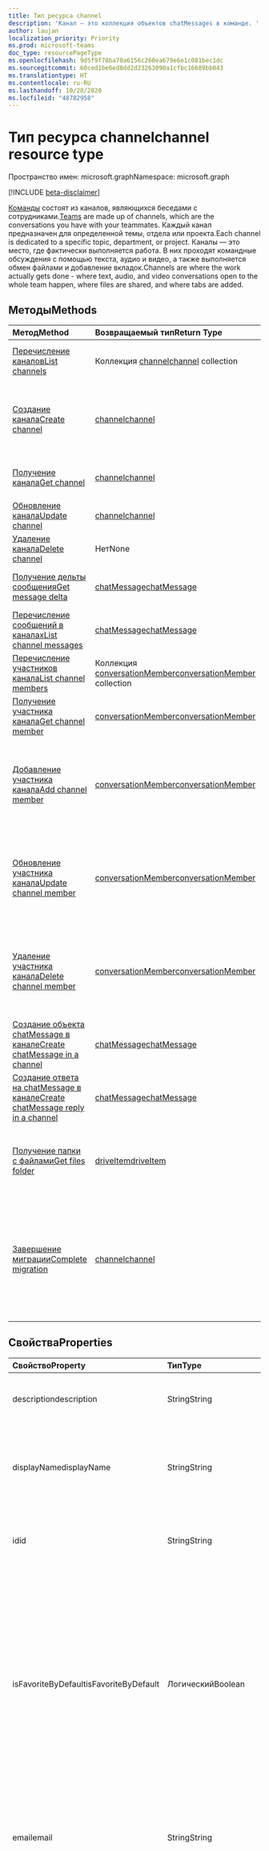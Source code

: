 ```yaml
---
title: Тип ресурса channel
description: 'Канал — это коллекция объектов chatMessages в команде. '
author: laujan
localization_priority: Priority
ms.prod: microsoft-teams
doc_type: resourcePageType
ms.openlocfilehash: 9d5f9f78ba70a6156c260ea679e6e1c081bec1dc
ms.sourcegitcommit: 60ced1be6ed8dd2d23263090a1cfbc16689bb043
ms.translationtype: HT
ms.contentlocale: ru-RU
ms.lasthandoff: 10/28/2020
ms.locfileid: "48782958"
---
```

# <a name="channel-resource-type"></a><span data-ttu-id="164db-103">Тип ресурса channel</span><span class="sxs-lookup"><span data-stu-id="164db-103">channel resource type</span></span>

<span data-ttu-id="164db-104">Пространство имен: microsoft.graph</span><span class="sxs-lookup"><span data-stu-id="164db-104">Namespace: microsoft.graph</span></span>

[!INCLUDE [beta-disclaimer](../../includes/beta-disclaimer.md)]

<span data-ttu-id="164db-105">[Команды](../resources/team.md) состоят из каналов, являющихся беседами с сотрудниками.</span><span class="sxs-lookup"><span data-stu-id="164db-105">[Teams](../resources/team.md) are made up of channels, which are the conversations you have with your teammates.</span></span> <span data-ttu-id="164db-106">Каждый канал предназначен для определенной темы, отдела или проекта.</span><span class="sxs-lookup"><span data-stu-id="164db-106">Each channel is dedicated to a specific topic, department, or project.</span></span> <span data-ttu-id="164db-107">Каналы — это место, где фактически выполняется работа. В них проходят командные обсуждения с помощью текста, аудио и видео, а также выполняется обмен файлами и добавление вкладок.</span><span class="sxs-lookup"><span data-stu-id="164db-107">Channels are where the work actually gets done - where text, audio, and video conversations open to the whole team happen, where files are shared, and where tabs are added.</span></span>

## <a name="methods"></a><span data-ttu-id="164db-108">Методы</span><span class="sxs-lookup"><span data-stu-id="164db-108">Methods</span></span>

| <span data-ttu-id="164db-109">Метод</span><span class="sxs-lookup"><span data-stu-id="164db-109">Method</span></span>       | <span data-ttu-id="164db-110">Возвращаемый тип</span><span class="sxs-lookup"><span data-stu-id="164db-110">Return Type</span></span>  |<span data-ttu-id="164db-111">Описание</span><span class="sxs-lookup"><span data-stu-id="164db-111">Description</span></span>|
|:---------------|:--------|:----------|
|[<span data-ttu-id="164db-112">Перечисление каналов</span><span class="sxs-lookup"><span data-stu-id="164db-112">List channels</span></span>](../api/channel-list.md) | <span data-ttu-id="164db-113">Коллекция [channel](channel.md)</span><span class="sxs-lookup"><span data-stu-id="164db-113">[channel](channel.md) collection</span></span> | <span data-ttu-id="164db-114">Получение списка каналов в команде.</span><span class="sxs-lookup"><span data-stu-id="164db-114">Get the list of channels in this team.</span></span>|
|[<span data-ttu-id="164db-115">Создание канала</span><span class="sxs-lookup"><span data-stu-id="164db-115">Create channel</span></span>](../api/channel-post.md) | [<span data-ttu-id="164db-116">channel</span><span class="sxs-lookup"><span data-stu-id="164db-116">channel</span></span>](channel.md) | <span data-ttu-id="164db-117">Создание нового канала путем добавления отображаемого имени и описания.</span><span class="sxs-lookup"><span data-stu-id="164db-117">Create a new channel by including the display name and description.</span></span>|
|[<span data-ttu-id="164db-118">Получение канала</span><span class="sxs-lookup"><span data-stu-id="164db-118">Get channel</span></span>](../api/channel-get.md) | [<span data-ttu-id="164db-119">channel</span><span class="sxs-lookup"><span data-stu-id="164db-119">channel</span></span>](channel.md) | <span data-ttu-id="164db-120">Чтение свойств и связей канала.</span><span class="sxs-lookup"><span data-stu-id="164db-120">Read properties and relationships of the channel.</span></span>|
|[<span data-ttu-id="164db-121">Обновление канала</span><span class="sxs-lookup"><span data-stu-id="164db-121">Update channel</span></span>](../api/channel-patch.md) | [<span data-ttu-id="164db-122">channel</span><span class="sxs-lookup"><span data-stu-id="164db-122">channel</span></span>](channel.md) | <span data-ttu-id="164db-123">Обновление свойств канала.</span><span class="sxs-lookup"><span data-stu-id="164db-123">Update properties of the channel.</span></span>|
|[<span data-ttu-id="164db-124">Удаление канала</span><span class="sxs-lookup"><span data-stu-id="164db-124">Delete channel</span></span>](../api/channel-delete.md) | <span data-ttu-id="164db-125">Нет</span><span class="sxs-lookup"><span data-stu-id="164db-125">None</span></span> | <span data-ttu-id="164db-126">Удаление канала.</span><span class="sxs-lookup"><span data-stu-id="164db-126">Delete a channel.</span></span>|
|[<span data-ttu-id="164db-127">Получение дельты сообщения</span><span class="sxs-lookup"><span data-stu-id="164db-127">Get message delta</span></span>](../api/chatmessage-delta.md)  | [<span data-ttu-id="164db-128">chatMessage</span><span class="sxs-lookup"><span data-stu-id="164db-128">chatMessage</span></span>](../resources/chatmessage.md) | <span data-ttu-id="164db-129">Получение добавочных сообщений в канале.</span><span class="sxs-lookup"><span data-stu-id="164db-129">Get incremental messages in a channel.</span></span> |
|[<span data-ttu-id="164db-130">Перечисление сообщений в каналах</span><span class="sxs-lookup"><span data-stu-id="164db-130">List channel messages</span></span>](../api/channel-list-messages.md)  | [<span data-ttu-id="164db-131">chatMessage</span><span class="sxs-lookup"><span data-stu-id="164db-131">chatMessage</span></span>](../resources/chatmessage.md) | <span data-ttu-id="164db-132">Получение сообщений в канале</span><span class="sxs-lookup"><span data-stu-id="164db-132">Get messages in a channel</span></span> |
|[<span data-ttu-id="164db-133">Перечисление участников канала</span><span class="sxs-lookup"><span data-stu-id="164db-133">List channel members</span></span>](../api/conversationmember-list.md)| <span data-ttu-id="164db-134">Коллекция [conversationMember](conversationmember.md)</span><span class="sxs-lookup"><span data-stu-id="164db-134">[conversationMember](conversationmember.md) collection</span></span>| <span data-ttu-id="164db-135">Получение списка участников канала.</span><span class="sxs-lookup"><span data-stu-id="164db-135">List the members of a channel.</span></span> |
|[<span data-ttu-id="164db-136">Получение участника канала</span><span class="sxs-lookup"><span data-stu-id="164db-136">Get channel member</span></span>](../api/conversationmember-get.md)| [<span data-ttu-id="164db-137">conversationMember</span><span class="sxs-lookup"><span data-stu-id="164db-137">conversationMember</span></span>](conversationmember.md)| <span data-ttu-id="164db-138">Получение участника канала.</span><span class="sxs-lookup"><span data-stu-id="164db-138">Get a member of a channel.</span></span> |
|[<span data-ttu-id="164db-139">Добавление участника канала</span><span class="sxs-lookup"><span data-stu-id="164db-139">Add channel member</span></span>](../api/conversationmember-add.md) | [<span data-ttu-id="164db-140">conversationMember</span><span class="sxs-lookup"><span data-stu-id="164db-140">conversationMember</span></span>](conversationmember.md)| <span data-ttu-id="164db-141">Добавление участника в канал.</span><span class="sxs-lookup"><span data-stu-id="164db-141">Add a member to a channel.</span></span> <span data-ttu-id="164db-142">Поддерживается, только если параметру `channelType` присвоено значение `private`.</span><span class="sxs-lookup"><span data-stu-id="164db-142">Only supported for `channelType` of `private`.</span></span>|
|[<span data-ttu-id="164db-143">Обновление участника канала</span><span class="sxs-lookup"><span data-stu-id="164db-143">Update channel member</span></span>](../api/conversationmember-update.md) | [<span data-ttu-id="164db-144">conversationMember</span><span class="sxs-lookup"><span data-stu-id="164db-144">conversationMember</span></span>](conversationmember.md)| <span data-ttu-id="164db-145">Обновление участника канала.</span><span class="sxs-lookup"><span data-stu-id="164db-145">Update a member of a channel.</span></span> <span data-ttu-id="164db-146">Поддерживается, только если параметру `channelType` присвоено значение `private`.</span><span class="sxs-lookup"><span data-stu-id="164db-146">Only supported for `channelType` of `private`.</span></span>|
|[<span data-ttu-id="164db-147">Удаление участника канала</span><span class="sxs-lookup"><span data-stu-id="164db-147">Delete channel member</span></span>](../api/conversationmember-delete.md) | [<span data-ttu-id="164db-148">conversationMember</span><span class="sxs-lookup"><span data-stu-id="164db-148">conversationMember</span></span>](conversationmember.md)| <span data-ttu-id="164db-149">Удаление участника канала.</span><span class="sxs-lookup"><span data-stu-id="164db-149">Delete a member of a channel.</span></span> <span data-ttu-id="164db-150">Поддерживается, только если параметру `channelType` присвоено значение `private`.</span><span class="sxs-lookup"><span data-stu-id="164db-150">Only supported for `channelType` of `private`.</span></span>|
|[<span data-ttu-id="164db-151">Создание объекта chatMessage в канале</span><span class="sxs-lookup"><span data-stu-id="164db-151">Create chatMessage in a channel</span></span>](../api/channel-post-message.md) | [<span data-ttu-id="164db-152">chatMessage</span><span class="sxs-lookup"><span data-stu-id="164db-152">chatMessage</span></span>](../resources/chatmessage.md) | <span data-ttu-id="164db-153">Отправка сообщения в канал.</span><span class="sxs-lookup"><span data-stu-id="164db-153">Send a message to a channel.</span></span> |
|[<span data-ttu-id="164db-154">Создание ответа на chatMessage в канале</span><span class="sxs-lookup"><span data-stu-id="164db-154">Create chatMessage reply in a channel</span></span>](../api/channel-post-messagereply.md) | [<span data-ttu-id="164db-155">chatMessage</span><span class="sxs-lookup"><span data-stu-id="164db-155">chatMessage</span></span>](../resources/chatmessage.md) | <span data-ttu-id="164db-156">Ответ на сообщение в канале.</span><span class="sxs-lookup"><span data-stu-id="164db-156">Reply to a message in a channel.</span></span>|
|[<span data-ttu-id="164db-157">Получение папки с файлами</span><span class="sxs-lookup"><span data-stu-id="164db-157">Get files folder</span></span>](../api/driveitem-get.md)| [<span data-ttu-id="164db-158">driveItem</span><span class="sxs-lookup"><span data-stu-id="164db-158">driveItem</span></span>](driveitem.md) | <span data-ttu-id="164db-159">Получение сведений о папке SharePoint, в которой хранятся файлы канала.</span><span class="sxs-lookup"><span data-stu-id="164db-159">Retrieves the details of the SharePoint folder where the files for the channel are stored.</span></span> |
|[<span data-ttu-id="164db-160">Завершение миграции</span><span class="sxs-lookup"><span data-stu-id="164db-160">Complete migration</span></span>](../api/channel-completemigration.md)|[<span data-ttu-id="164db-161">channel</span><span class="sxs-lookup"><span data-stu-id="164db-161">channel</span></span>](channel.md)| <span data-ttu-id="164db-162">Удаление режима миграции из канала, после чего канал становится доступным для публикации и чтения сообщений пользователями.</span><span class="sxs-lookup"><span data-stu-id="164db-162">Removes thee migration mode from the channel and makes the channel available to users to post and read messages.</span></span>|

## <a name="properties"></a><span data-ttu-id="164db-163">Свойства</span><span class="sxs-lookup"><span data-stu-id="164db-163">Properties</span></span>

| <span data-ttu-id="164db-164">Свойство</span><span class="sxs-lookup"><span data-stu-id="164db-164">Property</span></span>   | <span data-ttu-id="164db-165">Тип</span><span class="sxs-lookup"><span data-stu-id="164db-165">Type</span></span> |<span data-ttu-id="164db-166">Описание</span><span class="sxs-lookup"><span data-stu-id="164db-166">Description</span></span>|
|:---------------|:--------|:----------|
|<span data-ttu-id="164db-167">description</span><span class="sxs-lookup"><span data-stu-id="164db-167">description</span></span>|<span data-ttu-id="164db-168">String</span><span class="sxs-lookup"><span data-stu-id="164db-168">String</span></span>|<span data-ttu-id="164db-169">Необязательное текстовое описание канала.</span><span class="sxs-lookup"><span data-stu-id="164db-169">Optional textual description for the channel.</span></span>|
|<span data-ttu-id="164db-170">displayName</span><span class="sxs-lookup"><span data-stu-id="164db-170">displayName</span></span>|<span data-ttu-id="164db-171">String</span><span class="sxs-lookup"><span data-stu-id="164db-171">String</span></span>|<span data-ttu-id="164db-172">Имя канала, отображаемое для пользователя в Microsoft Teams.</span><span class="sxs-lookup"><span data-stu-id="164db-172">Channel name as it will appear to the user in Microsoft Teams.</span></span>|
|<span data-ttu-id="164db-173">id</span><span class="sxs-lookup"><span data-stu-id="164db-173">id</span></span>|<span data-ttu-id="164db-174">String</span><span class="sxs-lookup"><span data-stu-id="164db-174">String</span></span>|<span data-ttu-id="164db-175">Уникальный идентификатор канала.</span><span class="sxs-lookup"><span data-stu-id="164db-175">The channel's unique identifier.</span></span> <span data-ttu-id="164db-176">Только для чтения.</span><span class="sxs-lookup"><span data-stu-id="164db-176">Read-only.</span></span>|
|<span data-ttu-id="164db-177">isFavoriteByDefault</span><span class="sxs-lookup"><span data-stu-id="164db-177">isFavoriteByDefault</span></span>|<span data-ttu-id="164db-178">Логический</span><span class="sxs-lookup"><span data-stu-id="164db-178">Boolean</span></span>|<span data-ttu-id="164db-179">Указывает, должен ли канал автоматически помечаться как "Избранное" для всех участников команды.</span><span class="sxs-lookup"><span data-stu-id="164db-179">Indicates whether the channel should automatically be marked 'favorite' for all members of the team.</span></span> <span data-ttu-id="164db-180">Задается только программными средствами с помощью [Создания группы](../api/team-post.md).</span><span class="sxs-lookup"><span data-stu-id="164db-180">Can only be set programmatically with [Create team](../api/team-post.md).</span></span> <span data-ttu-id="164db-181">Значение по умолчанию: `false`.</span><span class="sxs-lookup"><span data-stu-id="164db-181">Default: `false`.</span></span>|
|<span data-ttu-id="164db-182">email</span><span class="sxs-lookup"><span data-stu-id="164db-182">email</span></span>|<span data-ttu-id="164db-183">String</span><span class="sxs-lookup"><span data-stu-id="164db-183">String</span></span>| <span data-ttu-id="164db-184">Адрес электронной почты для отправки сообщений в канал.</span><span class="sxs-lookup"><span data-stu-id="164db-184">The email address for sending messages to the channel.</span></span> <span data-ttu-id="164db-185">Только для чтения.</span><span class="sxs-lookup"><span data-stu-id="164db-185">Read-only.</span></span>|
|<span data-ttu-id="164db-186">webUrl</span><span class="sxs-lookup"><span data-stu-id="164db-186">webUrl</span></span>|<span data-ttu-id="164db-187">String</span><span class="sxs-lookup"><span data-stu-id="164db-187">String</span></span>|<span data-ttu-id="164db-188">Гиперссылка, ведущая к каналу в Microsoft Teams.</span><span class="sxs-lookup"><span data-stu-id="164db-188">A hyperlink that will go to the channel in Microsoft Teams.</span></span> <span data-ttu-id="164db-189">Это URL-адрес, получаемый при щелчке правой кнопкой мыши по каналу в Microsoft Teams и выборе пункта "Получить ссылку на канал".</span><span class="sxs-lookup"><span data-stu-id="164db-189">This is the URL that you get when you right-click a channel in Microsoft Teams and select Get link to channel.</span></span> <span data-ttu-id="164db-190">Этот URL-адрес должен обрабатываться как непрозрачный BLOB-объект и не должен анализироваться.</span><span class="sxs-lookup"><span data-stu-id="164db-190">This URL should be treated as an opaque blob, and not parsed.</span></span> <span data-ttu-id="164db-191">Только для чтения.</span><span class="sxs-lookup"><span data-stu-id="164db-191">Read-only.</span></span>|
|<span data-ttu-id="164db-192">membershipType</span><span class="sxs-lookup"><span data-stu-id="164db-192">membershipType</span></span>|[<span data-ttu-id="164db-193">channelMembershipType</span><span class="sxs-lookup"><span data-stu-id="164db-193">channelMembershipType</span></span>](../resources/enums.md#channelmembershiptype-values)|<span data-ttu-id="164db-194">Тип канала.</span><span class="sxs-lookup"><span data-stu-id="164db-194">The type of the channel.</span></span> <span data-ttu-id="164db-195">Можно настроить во время создания и нельзя изменить.</span><span class="sxs-lookup"><span data-stu-id="164db-195">Can be set during creation and cannot be changed.</span></span> <span data-ttu-id="164db-196">Значение по умолчанию: standard.</span><span class="sxs-lookup"><span data-stu-id="164db-196">Default: standard.</span></span>|
|<span data-ttu-id="164db-197">createdDateTime</span><span class="sxs-lookup"><span data-stu-id="164db-197">createdDateTime</span></span>|<span data-ttu-id="164db-198">dateTimeOffset</span><span class="sxs-lookup"><span data-stu-id="164db-198">dateTimeOffset</span></span>|<span data-ttu-id="164db-199">Только для чтения.</span><span class="sxs-lookup"><span data-stu-id="164db-199">Read only.</span></span> <span data-ttu-id="164db-200">Метка времени создания канала.</span><span class="sxs-lookup"><span data-stu-id="164db-200">Timestamp at which the channel was created.</span></span>|

### <a name="instance-attributes"></a><span data-ttu-id="164db-201">Атрибуты экземпляра</span><span class="sxs-lookup"><span data-stu-id="164db-201">Instance attributes</span></span>

<span data-ttu-id="164db-p111">Атрибуты экземпляра — это свойства с особым поведением. Эти свойства — временные и а) определяют поведение выполнения службы; или б) предоставляют краткосрочные значения свойств, например URL-адрес скачивания элемента, у которого истекает срок действия.</span><span class="sxs-lookup"><span data-stu-id="164db-p111">Instance attributes are properties with special behaviors. These properties are temporary and either a) define behavior the service should perform or b) provide short-term property values, like a download URL for an item that expires.</span></span>

| <span data-ttu-id="164db-204">Имя свойства</span><span class="sxs-lookup"><span data-stu-id="164db-204">Property name</span></span>| <span data-ttu-id="164db-205">Тип</span><span class="sxs-lookup"><span data-stu-id="164db-205">Type</span></span>   | <span data-ttu-id="164db-206">Описание</span><span class="sxs-lookup"><span data-stu-id="164db-206">Description</span></span>
|:-----------------------|:-------|:-------------------------|
|<span data-ttu-id="164db-207">@microsoft.graph.channelCreationMode</span><span class="sxs-lookup"><span data-stu-id="164db-207">@microsoft.graph.channelCreationMode</span></span>|<span data-ttu-id="164db-208">Строка</span><span class="sxs-lookup"><span data-stu-id="164db-208">string</span></span>|<span data-ttu-id="164db-209">Указывает, что канал находится в состоянии миграции и в настоящее время используется для миграции.</span><span class="sxs-lookup"><span data-stu-id="164db-209">Indicates that the channel is in migration state and is currently being used for migration purposes.</span></span> <span data-ttu-id="164db-210">Принимает одно значение: `migration`.</span><span class="sxs-lookup"><span data-stu-id="164db-210">It accepts one value: `migration`.</span></span>|

> <span data-ttu-id="164db-211">**Примечание** : `channelCreationMode` – перечисление, принимающее значение `migration`.</span><span class="sxs-lookup"><span data-stu-id="164db-211">**Note** : `channelCreationMode`  is an enum that takes the value `migration`.</span></span>

<span data-ttu-id="164db-212">Пример запроса POST см. в разделе [Запрос (создание канала в состоянии миграции)](/microsoftteams/platform/graph-api/import-messages/import-external-messages-to-teams#request-create-a-team-in-migration-state).</span><span class="sxs-lookup"><span data-stu-id="164db-212">For a POST request example, see [Request (create channel in migration state)](/microsoftteams/platform/graph-api/import-messages/import-external-messages-to-teams#request-create-a-team-in-migration-state).</span></span>

## <a name="relationships"></a><span data-ttu-id="164db-213">Связи</span><span class="sxs-lookup"><span data-stu-id="164db-213">Relationships</span></span>

| <span data-ttu-id="164db-214">Связь</span><span class="sxs-lookup"><span data-stu-id="164db-214">Relationship</span></span> | <span data-ttu-id="164db-215">Тип</span><span class="sxs-lookup"><span data-stu-id="164db-215">Type</span></span> |<span data-ttu-id="164db-216">Описание</span><span class="sxs-lookup"><span data-stu-id="164db-216">Description</span></span>|
|:---------------|:--------|:----------|
|<span data-ttu-id="164db-217">messages</span><span class="sxs-lookup"><span data-stu-id="164db-217">messages</span></span>|<span data-ttu-id="164db-218">Коллекция [chatMessage](chatmessage.md)</span><span class="sxs-lookup"><span data-stu-id="164db-218">[chatMessage](chatmessage.md) collection</span></span>|<span data-ttu-id="164db-219">Коллекция всех сообщений в канале.</span><span class="sxs-lookup"><span data-stu-id="164db-219">A collection of all the messages in the channel.</span></span> <span data-ttu-id="164db-220">Свойство навигации.</span><span class="sxs-lookup"><span data-stu-id="164db-220">A navigation property.</span></span> <span data-ttu-id="164db-221">Допускается значение null.</span><span class="sxs-lookup"><span data-stu-id="164db-221">Nullable.</span></span>|
|<span data-ttu-id="164db-222">tabs</span><span class="sxs-lookup"><span data-stu-id="164db-222">tabs</span></span>|<span data-ttu-id="164db-223">Коллекция [teamsTab](../resources/teamstab.md)</span><span class="sxs-lookup"><span data-stu-id="164db-223">[teamsTab](../resources/teamstab.md) collection</span></span>|<span data-ttu-id="164db-224">Коллекция всех вкладок в канале.</span><span class="sxs-lookup"><span data-stu-id="164db-224">A collection of all the tabs in the channel.</span></span> <span data-ttu-id="164db-225">Свойство навигации.</span><span class="sxs-lookup"><span data-stu-id="164db-225">A navigation property.</span></span>|
|<span data-ttu-id="164db-226">members</span><span class="sxs-lookup"><span data-stu-id="164db-226">members</span></span>|<span data-ttu-id="164db-227">Коллекция [conversationMember](conversationmember.md)</span><span class="sxs-lookup"><span data-stu-id="164db-227">[conversationMember](conversationmember.md) collection</span></span>|<span data-ttu-id="164db-228">Коллекция записей участников, сопоставленных с каналом.</span><span class="sxs-lookup"><span data-stu-id="164db-228">A collection of membership records associated with the channel.</span></span>|
|[<span data-ttu-id="164db-229">filesFolder</span><span class="sxs-lookup"><span data-stu-id="164db-229">filesFolder</span></span>](../api/channel-get-filesfolder.md)|[<span data-ttu-id="164db-230">driveItem</span><span class="sxs-lookup"><span data-stu-id="164db-230">driveItem</span></span>](driveitem.md)|<span data-ttu-id="164db-231">Метаданные для расположения, в котором хранятся файлы канала.</span><span class="sxs-lookup"><span data-stu-id="164db-231">Metadata for the location where the channel's files are stored.</span></span>|
|<span data-ttu-id="164db-232">operations</span><span class="sxs-lookup"><span data-stu-id="164db-232">operations</span></span>|<span data-ttu-id="164db-233">Коллекция [teamsAsyncOperation](teamsasyncoperation.md)</span><span class="sxs-lookup"><span data-stu-id="164db-233">[teamsAsyncOperation](teamsasyncoperation.md) collection</span></span>| <span data-ttu-id="164db-234">Асинхронные операции, которые выполнялись или выполняются для этой команды.</span><span class="sxs-lookup"><span data-stu-id="164db-234">The async operations that ran or are running on this team.</span></span> |

## <a name="json-representation"></a><span data-ttu-id="164db-235">Представление JSON</span><span class="sxs-lookup"><span data-stu-id="164db-235">JSON representation</span></span>

<span data-ttu-id="164db-236">Ниже указано представление ресурса в формате JSON.</span><span class="sxs-lookup"><span data-stu-id="164db-236">The following is a JSON representation of the resource.</span></span>

<!-- {
  "blockType": "resource",
  "optionalProperties": [
    "messages"
  ],
  "keyProperty": "id",
  "@odata.type": "microsoft.graph.channel"
}-->

```json
{
  "description": "string",
  "displayName": "string",
  "id": "string (identifier)",
  "isFavoriteByDefault": true,
  "email": "string",
  "webUrl": "string",
  "membershipType": "channelMembershipType",
  "createdDateTime": "string (timestamp)"
}
```

<!-- uuid: 8fcb5dbc-d5aa-4681-8e31-b001d5168d79
2015-10-25 14:57:30 UTC -->
<!--
{
  "type": "#page.annotation",
  "description": "channel resource",
  "keywords": "",
  "section": "documentation",
  "tocPath": "",
  "suppressions": []
}
-->
